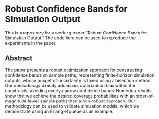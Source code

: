 # Robust Confidence Bands for Simulation Output

This is a repository for a working paper "Robust Confidence Bands for Simulation Output." The code here can be used to reproduce the experiments in the paper.

## Abstract
The paper presents a robust optimization approach for constructing confidence bands on sample paths, representing finite-horizon simulation outputs, whose budget of uncertainty is tuned using a bisection method. Our methodology directly addresses optimization bias within the constraints, avoiding overly narrow confidence bands. Numerical results show that we achieve the desired coverage probabilities with an order-of-magnitude fewer sample paths than a non-robust approach. Our methodology can be used to validate simulation models, which we demonstrate using an Erlang-R queue as an example.

